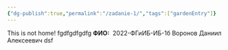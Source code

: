 ```yaml
---
{"dg-publish":true,"permalink":"/zadanie-1/","tags":["gardenEntry"]}
---
```


This is not home!
fgdfgdfgdfg
**ФИО:**  2022-ФГиИБ-ИБ-1б Воронов Даниил Алексеевич 
dsf
